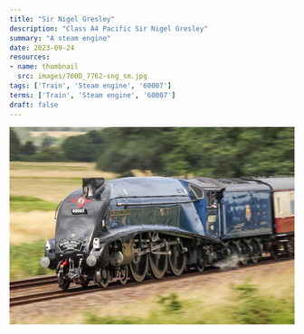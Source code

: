 ```yaml
---
title: "Sir Nigel Gresley"
description: "Class A4 Pacific Sir Nigel Gresley"
summary: "A steam engine"
date: 2023-09-24
resources:
- name: thumbnail
  src: images/760D_7762-sng_sm.jpg
tags: ['Train', 'Steam engine', '60007']
terms: ['Train', 'Steam engine', '60007']
draft: false
---
```


![Sir Nigel Gresley](images/760D_7762-sng.jpg)